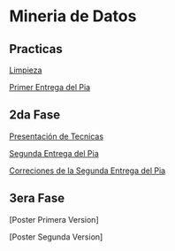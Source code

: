 # Mineria de Datos

## Practicas

[Limpieza](https://github.com/HectorENP/Mineria-de-Datos-003/blob/8d3bd9388b3b8970ea759968bfb8115dbae678f6/Ej_Limpieza_Equipo11.ipynb)

[Primer Entrega del Pia](https://github.com/HectorENP/Mineria-de-Datos-003/blob/main/Avance1_PIA_Equipo11.ipynb)
## 2da Fase

[Presentación de Tecnicas](https://github.com/AlbertoSO324/Mineria_Datos/blob/944a6c7be93105eb08776d1618eb6e9d1eeccd3d/Detecci%C3%B3n-de-outliers.pdf)

[Segunda Entrega del Pia](https://github.com/HectorENP/Mineria-de-Datos-003/blob/ec4fe6846788a95612d2e5928a41275c2dac1fc5/AvancePIA_II_Grupo_003_11.ipynb)

[Correciones de la Segunda Entrega del Pia](https://github.com/HectorENP/Mineria-de-Datos-003/blob/06c04562e03c5da0388b935ece328f91749db384/AvancePIA_2.0_II_Grupo_003_11.ipynb)
## 3era Fase
[Poster Primera Version]

[Poster Segunda Version]


